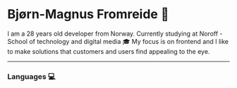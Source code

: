 # Bjørn-Magnus Fromreide 👋


I am a 28 years old developer from Norway. Currently studying at Noroff - School of technology and digital media :mortar_board:
My focus is on frontend and I like to make solutions that customers and users find appealing to the eye. 

---

### Languages :computer:
